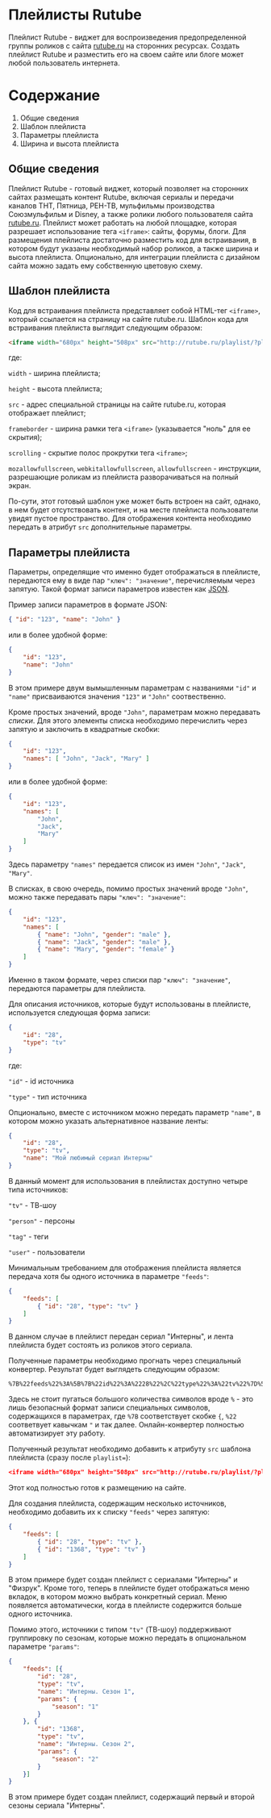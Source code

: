 # Плейлисты Rutube
Плейлист Rutube - виджет для воспроизведения предопределенной группы роликов с сайта [rutube.ru](http://rutube.ru) на сторонних ресурсах. Создать плейлист Rutube и разместить его на своем сайте или блоге может любой пользователь интернета.

# Содержание
1. Общие сведения
2. Шаблон плейлиста
3. Параметры плейлиста
4. Ширина и высота плейлиста

## Общие сведения
Плейлист Rutube - готовый виджет, который позволяет на сторонних сайтах размещать контент Rutube, включая сериалы и передачи каналов ТНТ, Пятница, РЕН-ТВ, мульфильмы производства Союзмульфильм и Disney, а также ролики любого пользователя сайта [rutube.ru](http://rutube.ru). Плейлист может работать на любой площадке, которая разрешает использование тега `<iframe>`: сайты, форумы, блоги. Для размещения плейлиста достаточно разместить код для встраивания, в котором будут указаны необходимый набор роликов, а также ширина и высота плейлиста. Опционально, для интеграции плейлиста с дизайном сайта можно задать ему собственную цветовую схему.

## Шаблон плейлиста
Код для встраивания плейлиста представляет собой HTML-тег `<iframe>`, который ссылается на страницу на сайте rutube.ru. Шаблон кода для встраивания плейлиста выглядит следующим образом:
```html
<iframe width="680px" height="508px" src="http://rutube.ru/playlist/?playlist=" frameborder="0" scrolling="no" mozallowfullscreen webkitallowfullscreen allowfullscreen></iframe>
```
где:

`width` - ширина плейлиста;

`height` - высота плейлиста;

`src` - адрес специальной страницы на сайте rutube.ru, которая отображает плейлист;

`frameborder` - ширина рамки тега `<iframe>` (указывается "ноль" для ее скрытия);

`scrolling` - скрытие полос прокрутки тега `<iframe>`;

`mozallowfullscreen`, `webkitallowfullscreen`, `allowfullscreen` - инструкции, разрешающие роликам из плейлиста разворачиваться на полный экран.

По-сути, этот готовый шаблон уже может быть встроен на сайт, однако, в нем будет отсутствовать контент, и на месте плейлиста пользователи увидят пустое пространство. Для отображения контента необходимо передать в атрибут `src` дополнительные параметры.

## Параметры плейлиста
Параметры, определящие что именно будет отображаться в плейлисте, передаются ему в виде пар `"ключ": "значение"`, перечисляемым через запятую. Такой формат записи параметров известен как [JSON](https://ru.wikipedia.org/wiki/JSON).

Пример записи параметров в формате JSON:
```json
{ "id": "123", "name": "John" }
```
или в более удобной форме:
```json
{
    "id": "123",
    "name": "John"
}
```
В этом примере двум вымышленным параметрам с названиями `"id"` и `"name"` присваиваются значения `"123"` и `"John"` соотвественно.

Кроме простых значений, вроде `"John"`, параметрам можно передавать _списки_. Для этого элементы списка необходимо перечислить через запятую и заключить в квадратные скобки:
```json
{
    "id": "123",
    "names": [ "John", "Jack", "Mary" ]
}
```
или в более удобной форме:
```json
{
    "id": "123",
    "names": [
        "John",
        "Jack",
        "Mary"
    ]
}
```
Здесь параметру `"names"` передается список из имен `"John"`, `"Jack"`, `"Mary"`.

В списках, в свою очередь, помимо простых значений вроде `"John"`, можно также передавать пары `"ключ": "значение"`:
```json
{
    "id": "123",
    "names": [
        { "name": "John", "gender": "male" },
        { "name": "Jack", "gender": "male" },
        { "name": "Mary", "gender": "female" }
    ]
}
```
Именно в таком формате, через списки пар `"ключ": "значение"`, передаются параметры для плейлиста.

Для описания источников, которые будут использованы в плейлисте, используется следующая форма записи:
```json
{
    "id": "28",
    "type": "tv"
}
```
где:

`"id"` - id источника

`"type"` - тип источника

Опционально, вместе с источником можно передать параметр `"name"`, в котором можно указать альтернативное название ленты:
```json
{
    "id": "28",
    "type": "tv",
    "name": "Мой любимый сериал Интерны"
}
```

В данный момент для использования в плейлистах доступно четыре типа источников:

`"tv"` - ТВ-шоу

`"person"` - персоны

`"tag"` - теги

`"user"` - пользователи

Минимальным требованием для отображения плейлиста является передача хотя бы одного источника в параметре `"feeds"`:
```json
{
    "feeds": [
        { "id": "28", "type": "tv" }
    ]
}
```

В данном случае в плейлист передан сериал "Интерны", и лента плейлиста будет состоять из роликов этого сериала.

Полученные параметры необходимо прогнать через специальный конвертер. Результат будет выглядеть следующим образом:
```
%7B%22feeds%22%3A%5B%7B%22id%22%3A%2228%22%2C%22type%22%3A%22tv%22%7D%5D%7D
```

Здесь не стоит пугаться большого количества символов вроде `%` - это лишь безопасный формат записи специальных символов, содержащихся в параметрах, где `%7B` соответствует скобке `{`, `%22` соответвует кавычкам `"` и так далее. Онлайн-конвертер полностью автоматизирует эту работу.

Полученный результат необходимо добавить к атрибуту `src` шаблона плейлиста (сразу после `playlist=`):
```json
<iframe width="680px" height="508px" src="http://rutube.ru/playlist/?playlist=%7B%22feeds%22%3A%5B%7B%22id%22%3A%2228%22%2C%22type%22%3A%22tv%22%7D%5D%7D" frameborder="0" scrolling="no" mozallowfullscreen webkitallowfullscreen allowfullscreen></iframe>
```

Этот код полностью готов к размещению на сайте.

Для создания плейлиста, содержащим несколько источников, необходимо добавить их к списку `"feeds"` через запятую:
```json
{
    "feeds": [
        { "id": "28", "type": "tv" },
        { "id": "1368", "type": "tv" }
    ]
}
```

В этом примере будет создан плейлист с сериалами "Интерны" и "Физрук". Кроме того, теперь в плейлисте будет отображаться меню вкладок, в котором можно выбрать конкретный сериал. Меню появляется автоматически, когда в плейлисте содержится больше одного источника.

Помимо этого, источники с типом `"tv"` (ТВ-шоу) поддерживают группировку по сезонам, которые можно передать в опциональном параметре `"params"`:
```json
{
    "feeds": [{
        "id": "28",
        "type": "tv",
        "name": "Интерны. Сезон 1",
        "params": {
            "season": "1"
        }
    }, {
        "id": "1368",
        "type": "tv",
        "name": "Интерны. Сезон 2",
        "params": {
            "season": "2"
        }
    }]
}
```

В этом примере будет создан плейлист, содержащий первый и второй сезоны сериала "Интерны".
